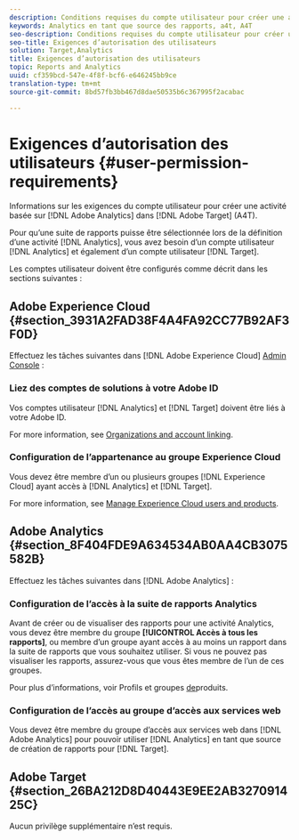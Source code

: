 ```yaml
---
description: Conditions requises du compte utilisateur pour créer une activité basée sur Adobe Analytics dans Adobe Target (A4T).
keywords: Analytics en tant que source des rapports, a4t, A4T
seo-description: Conditions requises du compte utilisateur pour créer une activité basée sur Adobe Analytics dans Adobe Target (A4T).
seo-title: Exigences d’autorisation des utilisateurs
solution: Target,Analytics
title: Exigences d’autorisation des utilisateurs
topic: Reports and Analytics
uuid: cf359bcd-547e-4f8f-bcf6-e646245bb9ce
translation-type: tm+mt
source-git-commit: 8bd57fb3bb467d8dae50535b6c367995f2acabac

---
```



# Exigences d’autorisation des utilisateurs {#user-permission-requirements}

Informations sur les exigences du compte utilisateur pour créer une activité basée sur [!DNL Adobe Analytics] dans [!DNL Adobe Target] (A4T).

Pour qu’une suite de rapports puisse être sélectionnée lors de la définition d’une activité [!DNL Analytics], vous avez besoin d’un compte utilisateur [!DNL Analytics] et également d’un compte utilisateur [!DNL Target].

Les comptes utilisateur doivent être configurés comme décrit dans les sections suivantes :

## Adobe Experience Cloud {#section_3931A2FAD38F4A4FA92CC77B92AF3F0D}

Effectuez les tâches suivantes dans [!DNL Adobe Experience Cloud] [Admin Console](https://adminconsole.adobe.com) :

### Liez des comptes de solutions à votre Adobe ID

Vos comptes utilisateur [!DNL Analytics] et [!DNL Target] doivent être liés à votre Adobe ID.

For more information, see [Organizations and account linking](https://docs.adobe.com/help/en/core-services/interface/manage-users-and-products/organizations.html).

### Configuration de l’appartenance au groupe Experience Cloud

Vous devez être membre d’un ou plusieurs groupes [!DNL Experience Cloud] ayant accès à [!DNL Analytics] et [!DNL Target].

For more information, see [Manage Experience Cloud users and products](https://docs.adobe.com/content/help/en/core-services/interface/manage-users-and-products/admin-getting-started.html).


## Adobe Analytics {#section_8F404FDE9A634534AB0AA4CB3075582B}

Effectuez les tâches suivantes dans [!DNL Adobe Analytics] :

### Configuration de l’accès à la suite de rapports Analytics

Avant de créer ou de visualiser des rapports pour une activité Analytics, vous devez être membre du groupe **[!UICONTROL Accès à tous les rapports]**, ou membre d’un groupe ayant accès à au moins un rapport dans la suite de rapports que vous souhaitez utiliser. Si vous ne pouvez pas visualiser les rapports, assurez-vous que vous êtes membre de l’un de ces groupes.

Pour plus d’informations, voir Profils et groupes [de](https://docs.adobe.com/content/help/en/core-services/interface/manage-users-and-products/admin-getting-started.html#section_AB50558124D541CF80A0D3D76D35A4BF)produits.

### Configuration de l’accès au groupe d’accès aux services web

Vous devez être membre du groupe d’accès aux services web dans [!DNL Adobe Analytics] pour pouvoir utiliser [!DNL Analytics] en tant que source de création de rapports pour [!DNL Target].

## Adobe Target {#section_26BA212D8D40443E9EE2AB327091425C}

Aucun privilège supplémentaire n’est requis.
